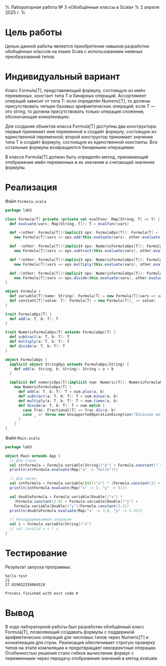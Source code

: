 % Лабораторная работа № 3 «Обобщённые классы в Scala»
% 2 апреля 2025 г.
% 

# Цель работы
Целью данной работы является приобретение навыков разработки обобщённых классов на языке 
Scala с использованием неявных преобразований типов.

# Индивидуальный вариант
Класс Formula[T], представляющий формулу, состоящую из имён переменных, констант типа T и бинарных операций. 
Ассортимент операций зависит от типа T: если определён Numeric[T], то должны присутствовать четыре базовых 
арифметических операций; если T — это string, то должна присутствовать только операция сложения, 
обозначающая конкатенацию.

Для создания объектов класса Formula[T] доступны два конструктора: первый принимает имя переменной и 
создаёт формулу, состоящую из единственной переменной; второй конструктор принимает значение типа T и 
создаёт формулу, состоящую из единственной константы. Все остальные формулы возвращаются бинарными операциями.

В классе Formula[T] должен быть определён метод, принимающий отображение имён переменных в их значения и 
считающий значение формулы.

# Реализация

Файл `Formula.scala`
```scala
package lab3

class Formula[T] private (private val evalFunc: Map[String, T] => T) {
  def evaluate(vars: Map[String, T]): T = evalFunc(vars)

  def +(other: Formula[T])(implicit ops: FormulaOps[T]): Formula[T] =
    new Formula[T](vars => ops.add(this.evaluate(vars), other.evaluate(vars)))

  def -(other: Formula[T])(implicit ops: NumericFormulaOps[T]): Formula[T] =
    new Formula[T](vars => ops.subtract(this.evaluate(vars), other.evaluate(vars)))

  def *(other: Formula[T])(implicit ops: NumericFormulaOps[T]): Formula[T] =
    new Formula[T](vars => ops.multiply(this.evaluate(vars), other.evaluate(vars)))

  def /(other: Formula[T])(implicit ops: NumericFormulaOps[T]): Formula[T] =
    new Formula[T](vars => ops.divide(this.evaluate(vars), other.evaluate(vars)))
}

object Formula {
  def variable[T](name: String): Formula[T] = new Formula[T](vars => vars(name))
  def constant[T](value: T): Formula[T] = new Formula[T](_ => value)
}

trait FormulaOps[T] {
  def add(a: T, b: T): T
}

trait NumericFormulaOps[T] extends FormulaOps[T] {
  def subtract(a: T, b: T): T
  def multiply(a: T, b: T): T
  def divide(a: T, b: T): T
}

object FormulaOps {
  implicit object StringOps extends FormulaOps[String] {
    def add(a: String, b: String): String = a + b
  }

  implicit def numericOps[T](implicit num: Numeric[T]): NumericFormulaOps[T] =
    new NumericFormulaOps[T] {
      def add(a: T, b: T): T = num.plus(a, b)
      def subtract(a: T, b: T): T = num.minus(a, b)
      def multiply(a: T, b: T): T = num.times(a, b)
      def divide(a: T, b: T): T = num match {
        case frac: Fractional[T] => frac.div(a, b)
        case _ => throw new UnsupportedOperationException("Division not supported")
      }
    }
}
```

Файл `Main.scala`
```scala
package lab3

object Main extends App {
  // Для строк
  val strFormula = Formula.variable[String]("a") + Formula.constant(" test")
  println(strFormula.evaluate(Map("a" -> "hello")))

  // Для чисел
  val intFormula = Formula.variable[Int]("x") * (Formula.constant(2) + Formula.variable[Int]("y"))
  println(intFormula.evaluate(Map("x" -> 3, "y" -> 5)))

  val doubleFormula = Formula.variable[Double]("x") * 
    (Formula.constant(2.0) + Formula.variable[Double]("y") + 
    Formula.variable[Double]("y")/Formula.constant(3.1))
  println(doubleFormula.evaluate(Map("x" -> 3.0, "y" -> 5.3)))

  // Неподдерживаемая операция
  val s = Formula.variable[String]("x")
  // val invalid = s * s
}
```

# Тестирование

Результат запуска программы:

```
hello test
21
27.029032258064518

Process finished with exit code 0
```

# Вывод
В ходе лабораторной работы был разработан обобщённый класс Formula[T], позволяющий создавать формулы 
с поддержкой арифметических операций для числовых типов через Numeric[T] и конкатенации для строк. 
Реализация обеспечивает строгую проверку типов на этапе компиляции 
и предотвращает некорректные операции. Особенностью решения стало 
гибкое вычисление формул с переменными через 
передачу отображения значений в метод evaluate.